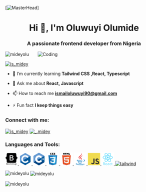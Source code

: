 [![MasterHead](https://commons.wikimedia.org/wiki/File:Digital_rain_banner.gif)]
<h1 align="center">Hi 👋, I'm Oluwuyi Olumide</h1>
<h3 align="center">A passionate frontend developer from Nigeria</h3>

<img align= "right" alt="Coding" width="400" src="https://camo.githubusercontent.com/cae12fddd9d6982901d82580bdf321d81fb299141098ca1c2d4891870827bf17/68747470733a2f2f6d69726f2e6d656469756d2e636f6d2f6d61782f313336302f302a37513379765349765f7430696f4a2d5a2e676966"/>

<p align="left"> <img src="https://komarev.com/ghpvc/?username=mideyolu&label=Profile%20views&color=0e75b6&style=flat" alt="mideyolu" /> </p>

<p align="left"> <a href="https://twitter.com/is_midey" target="blank"><img src="https://img.shields.io/twitter/follow/is_midey?logo=twitter&style=for-the-badge" alt="is_midey" /></a> </p>

- 🌱 I’m currently learning **Tailwind CSS ,React, Typescript**

- 💬 Ask me about **React, Javascript**

- 📫 How to reach me **ismailoluwuyi90@gmail.com**

- ⚡ Fun fact **I keep things easy**

<h3 align="left">Connect with me:</h3>
<p align="left">
<a href="https://twitter.com/is_midey" target="blank"><img align="center" src="https://raw.githubusercontent.com/rahuldkjain/github-profile-readme-generator/master/src/images/icons/Social/twitter.svg" alt="is_midey" height="30" width="40" /></a>
<a href="https://instagram.com/_.midey" target="blank"><img align="center" src="https://raw.githubusercontent.com/rahuldkjain/github-profile-readme-generator/master/src/images/icons/Social/instagram.svg" alt="_.midey" height="30" width="40" /></a>
</p>

<h3 align="left">Languages and Tools:</h3>
<p align="left"> <a href="https://getbootstrap.com" target="_blank" rel="noreferrer"> <img src="https://raw.githubusercontent.com/devicons/devicon/master/icons/bootstrap/bootstrap-plain-wordmark.svg" alt="bootstrap" width="40" height="40"/> </a> <a href="https://www.cprogramming.com/" target="_blank" rel="noreferrer"> <img src="https://raw.githubusercontent.com/devicons/devicon/master/icons/c/c-original.svg" alt="c" width="40" height="40"/> </a> <a href="https://www.w3schools.com/cpp/" target="_blank" rel="noreferrer"> <img src="https://raw.githubusercontent.com/devicons/devicon/master/icons/cplusplus/cplusplus-original.svg" alt="cplusplus" width="40" height="40"/> </a> <a href="https://www.w3schools.com/css/" target="_blank" rel="noreferrer"> <img src="https://raw.githubusercontent.com/devicons/devicon/master/icons/css3/css3-original-wordmark.svg" alt="css3" width="40" height="40"/> </a> <a href="https://www.w3.org/html/" target="_blank" rel="noreferrer"> <img src="https://raw.githubusercontent.com/devicons/devicon/master/icons/html5/html5-original-wordmark.svg" alt="html5" width="40" height="40"/> </a> <a href="https://www.java.com" target="_blank" rel="noreferrer"> <img src="https://raw.githubusercontent.com/devicons/devicon/master/icons/java/java-original.svg" alt="java" width="40" height="40"/> </a> <a href="https://developer.mozilla.org/en-US/docs/Web/JavaScript" target="_blank" rel="noreferrer"> <img src="https://raw.githubusercontent.com/devicons/devicon/master/icons/javascript/javascript-original.svg" alt="javascript" width="40" height="40"/> </a> <a href="https://reactjs.org/" target="_blank" rel="noreferrer"> <img src="https://raw.githubusercontent.com/devicons/devicon/master/icons/react/react-original-wordmark.svg" alt="react" width="40" height="40"/> </a> <a href="https://tailwindcss.com/" target="_blank" rel="noreferrer"> <img src="https://www.vectorlogo.zone/logos/tailwindcss/tailwindcss-icon.svg" alt="tailwind" width="40" height="40"/> </a> </p>

<p><img align="left" src="https://github-readme-stats.vercel.app/api/top-langs?username=mideyolu&show_icons=true&locale=en&layout=compact" alt="mideyolu" /></p>

<p>&nbsp;<img align="center" src="https://github-readme-stats.vercel.app/api?username=mideyolu&show_icons=true&locale=en" alt="mideyolu" /></p>

<p><img align="center" src="https://github-readme-streak-stats.herokuapp.com/?user=mideyolu&" alt="mideyolu" /></p>
